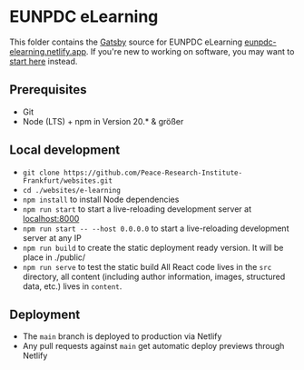 # EUNPDC eLearning

This folder contains the [Gatsby](https://www.gatsbyjs.com/docs) source for EUNPDC eLearning [eunpdc-elearning.netlify.app](https://eunpdc-elearning.netlify.app/). If you're new to working on software, you may want to [start here](https://github.com/Peace-Research-Institute-Frankfurt/websites/wiki/How-to-Contribute) instead.

## Prerequisites

- Git
- Node (LTS) + npm in Version 20.* & größer

## Local development

- `git clone https://github.com/Peace-Research-Institute-Frankfurt/websites.git`
- `cd ./websites/e-learning`
- `npm install` to install Node dependencies
- `npm run start` to start a live-reloading development server at [localhost:8000](https://localhost:8000)
- `npm run start -- --host 0.0.0.0` to start a live-reloading development server at any IP
- `npm run build` to create the static deployment ready version. It will be place in ./public/
- `npm run serve` to test the static build
All React code lives in the `src` directory, all content (including author information, images, structured data, etc.) lives in `content`.

## Deployment

- The `main` branch is deployed to production via Netlify
- Any pull requests against `main` get automatic deploy previews through Netlify


